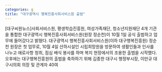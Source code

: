 ```yaml
---
categories: g
title: "대구광역시 행복진흥사회서비스원 출범"
---
```

[대구씨원뉴스]사회서비스원, 평생학습진흥원, 여성가족재단, 청소년지원재단 4개 기관을 통합한 대구광역시 행복진흥사회서비스원(원장 정순천)이 10월 1일 공식 출범하고 업무에 들어갔다고 밝혔다. 대구광역시 행복진흥사회서비스원(이하 대구행복진흥원) 정순천 원장은 첫 업무로, 10월 4일 산하시설인 시립희망원을 방문하여 생활인들과 인사를 나누고 애로사항 청취, 점심 배식 봉사를 하며 복지 현장에서의 조용한 출범을 시작했다. 오후에는 대구행복진흥원의 출범을 축하하기 위해 김종한 대구시 행정부시장, 이만규 대구시의회 의장 및 관계자 40여